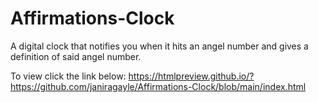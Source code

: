 # Affirmations-Clock

A digital clock that notifies you when it hits an angel number and gives a definition of said angel number.

To view click the link below:
https://htmlpreview.github.io/?https://github.com/janiragayle/Affirmations-Clock/blob/main/index.html

